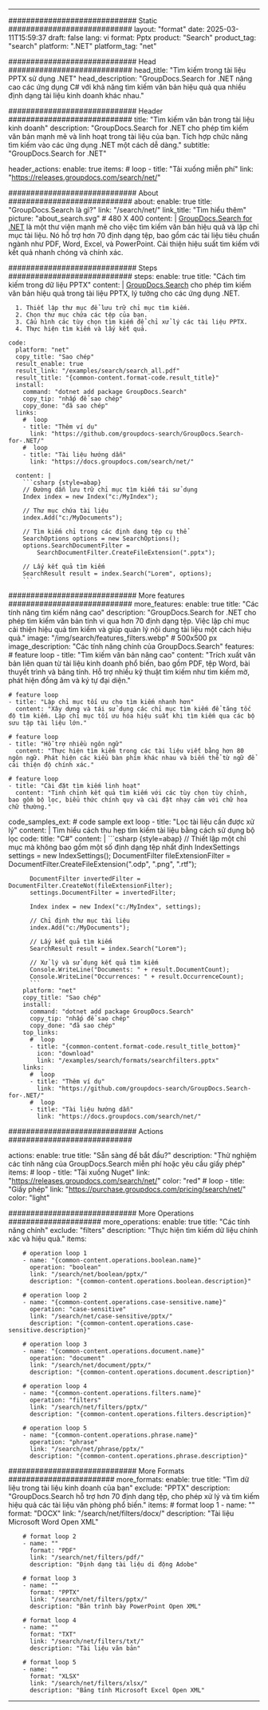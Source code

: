 
---
############################# Static ############################
layout: "format"
date:  2025-03-11T15:59:37
draft: false
lang: vi
format: Pptx
product: "Search"
product_tag: "search"
platform: ".NET"
platform_tag: "net"

############################# Head ############################
head_title: "Tìm kiếm trong tài liệu PPTX sử dụng .NET"
head_description: "GroupDocs.Search for .NET nâng cao các ứng dụng C# với khả năng tìm kiếm văn bản hiệu quả qua nhiều định dạng tài liệu kinh doanh khác nhau."

############################# Header ############################
title: "Tìm kiếm văn bản trong tài liệu kinh doanh" 
description: "GroupDocs.Search for .NET cho phép tìm kiếm văn bản mạnh mẽ và linh hoạt trong tài liệu của bạn. Tích hợp chức năng tìm kiếm vào các ứng dụng .NET một cách dễ dàng."
subtitle: "GroupDocs.Search for .NET" 

header_actions:
  enable: true
  items:
    #  loop
    - title: "Tải xuống miễn phí"
      link: "https://releases.groupdocs.com/search/net/"
      
############################# About ############################
about:
    enable: true
    title: "GroupDocs.Search là gì?"
    link: "/search/net/"
    link_title: "Tìm hiểu thêm"
    picture: "about_search.svg" # 480 X 400
    content: |
       [GroupDocs.Search for .NET](/search/net/) là một thư viện mạnh mẽ cho việc tìm kiếm văn bản hiệu quả và lập chỉ mục tài liệu. Nó hỗ trợ hơn 70 định dạng tệp, bao gồm các tài liệu tiêu chuẩn ngành như PDF, Word, Excel, và PowerPoint. Cải thiện hiệu suất tìm kiếm với kết quả nhanh chóng và chính xác.

############################# Steps ############################
steps:
    enable: true
    title: "Cách tìm kiếm trong dữ liệu PPTX"
    content: |
      [GroupDocs.Search](/search/net/) cho phép tìm kiếm văn bản hiệu quả trong tài liệu PPTX, lý tưởng cho các ứng dụng .NET.
      
      1. Thiết lập thư mục để lưu trữ chỉ mục tìm kiếm.
      2. Chọn thư mục chứa các tệp của bạn.
      3. Cấu hình các tùy chọn tìm kiếm để chỉ xử lý các tài liệu PPTX.
      4. Thực hiện tìm kiếm và lấy kết quả.
   
    code:
      platform: "net"
      copy_title: "Sao chép"
      result_enable: true
      result_link: "/examples/search/search_all.pdf"
      result_title: "{common-content.format-code.result_title}"
      install:
        command: "dotnet add package GroupDocs.Search"
        copy_tip: "nhấp để sao chép"
        copy_done: "đã sao chép"
      links:
        #  loop
        - title: "Thêm ví dụ"
          link: "https://github.com/groupdocs-search/GroupDocs.Search-for-.NET/"
        #  loop
        - title: "Tài liệu hướng dẫn"
          link: "https://docs.groupdocs.com/search/net/"
          
      content: |
        ```csharp {style=abap}
        // Đường dẫn lưu trữ chỉ mục tìm kiếm tái sử dụng
        Index index = new Index("c:/MyIndex");

        // Thư mục chứa tài liệu
        index.Add("c:/MyDocuments");

        // Tìm kiếm chỉ trong các định dạng tệp cụ thể
        SearchOptions options = new SearchOptions();
        options.SearchDocumentFilter = 
            SearchDocumentFilter.CreateFileExtension(".pptx");

        // Lấy kết quả tìm kiếm
        SearchResult result = index.Search("Lorem", options);
        ```            

############################# More features ############################
more_features:
  enable: true
  title: "Các tính năng tìm kiếm nâng cao"
  description: "GroupDocs.Search for .NET cho phép tìm kiếm văn bản tinh vi qua hơn 70 định dạng tệp. Việc lập chỉ mục cải thiện hiệu quả tìm kiếm và giúp quản lý nội dung tài liệu một cách hiệu quả."
  image: "/img/search/features_filters.webp" # 500x500 px
  image_description: "Các tính năng chính của GroupDocs.Search"
  features:
    # feature loop
    - title: "Tìm kiếm văn bản nâng cao"
      content: "Trích xuất văn bản liên quan từ tài liệu kinh doanh phổ biến, bao gồm PDF, tệp Word, bài thuyết trình và bảng tính. Hỗ trợ nhiều kỹ thuật tìm kiếm như tìm kiếm mờ, phát hiện đồng âm và ký tự đại diện."

    # feature loop
    - title: "Lập chỉ mục tối ưu cho tìm kiếm nhanh hơn"
      content: "Xây dựng và tái sử dụng các chỉ mục tìm kiếm để tăng tốc độ tìm kiếm. Lập chỉ mục tối ưu hóa hiệu suất khi tìm kiếm qua các bộ sưu tập tài liệu lớn."

    # feature loop
    - title: "Hỗ trợ nhiều ngôn ngữ"
      content: "Thực hiện tìm kiếm trong các tài liệu viết bằng hơn 80 ngôn ngữ. Phát hiện các kiểu bàn phím khác nhau và biến thể từ ngữ để cải thiện độ chính xác."

    # feature loop
    - title: "Cài đặt tìm kiếm linh hoạt"
      content: "Tinh chỉnh kết quả tìm kiếm với các tùy chọn tùy chỉnh, bao gồm bộ lọc, biểu thức chính quy và cài đặt nhạy cảm với chữ hoa chữ thường."
      
  code_samples_ext:
    # code sample ext loop
    - title: "Lọc tài liệu cần được xử lý"
      content: |
        Tìm hiểu cách thu hẹp tìm kiếm tài liệu bằng cách sử dụng bộ lọc
      code:
        title: "C#"
        content: |
          ```csharp {style=abap}
          // Thiết lập một chỉ mục mà không bao gồm một số định dạng tệp nhất định
          IndexSettings settings = new IndexSettings();
          DocumentFilter fileExtensionFilter = 
            DocumentFilter.CreateFileExtension(".odp", ".png", ".rtf");

          DocumentFilter invertedFilter = DocumentFilter.CreateNot(fileExtensionFilter);
          settings.DocumentFilter = invertedFilter;

          Index index = new Index("c:/MyIndex", settings);
              
          // Chỉ định thư mục tài liệu
          index.Add("c:/MyDocuments");

          // Lấy kết quả tìm kiếm
          SearchResult result = index.Search("Lorem");
          
          // Xử lý và sử dụng kết quả tìm kiếm
          Console.WriteLine("Documents: " + result.DocumentCount);
          Console.WriteLine("Occurrences: " + result.OccurrenceCount);
          ```
        platform: "net"
        copy_title: "Sao chép"
        install:
          command: "dotnet add package GroupDocs.Search"
          copy_tip: "nhấp để sao chép"
          copy_done: "đã sao chép"
        top_links:
          #  loop
          - title: "{common-content.format-code.result_title_bottom}"
            icon: "download"
            link: "/examples/search/formats/searchfilters.pptx"
        links:
          #  loop
          - title: "Thêm ví dụ"
            link: "https://github.com/groupdocs-search/GroupDocs.Search-for-.NET/"
          #  loop
          - title: "Tài liệu hướng dẫn"
            link: "https://docs.groupdocs.com/search/net/"
            

            


############################# Actions ############################

actions:
  enable: true
  title: "Sẵn sàng để bắt đầu?"
  description: "Thử nghiệm các tính năng của GroupDocs.Search miễn phí hoặc yêu cầu giấy phép"
  items:
    #  loop
    - title: "Tải xuống Nuget"
      link: "https://releases.groupdocs.com/search/net/"
      color: "red"
        #  loop
    - title: "Giấy phép"
      link: "https://purchase.groupdocs.com/pricing/search/net/"
      color: "light"


############################# More Operations #####################
more_operations:
    enable: true
    title: "Các tính năng chính"
    exclude: "filters"
    description: "Thực hiện tìm kiếm dữ liệu chính xác và hiệu quả."
    items: 
          
        # operation loop 1
        - name: "{common-content.operations.boolean.name}"
          operation: "boolean"
          link: "/search/net/boolean/pptx/"
          description: "{common-content.operations.boolean.description}"

        # operation loop 2
        - name: "{common-content.operations.case-sensitive.name}"
          operation: "case-sensitive"
          link: "/search/net/case-sensitive/pptx/"
          description: "{common-content.operations.case-sensitive.description}"

        # operation loop 3
        - name: "{common-content.operations.document.name}"
          operation: "document"
          link: "/search/net/document/pptx/"
          description: "{common-content.operations.document.description}"

        # operation loop 4
        - name: "{common-content.operations.filters.name}"
          operation: "filters"
          link: "/search/net/filters/pptx/"
          description: "{common-content.operations.filters.description}"

        # operation loop 5
        - name: "{common-content.operations.phrase.name}"
          operation: "phrase"
          link: "/search/net/phrase/pptx/"
          description: "{common-content.operations.phrase.description}"
          
        
          
############################# More Formats ########################
more_formats:
    enable: true
    title: "Tìm dữ liệu trong tài liệu kinh doanh của bạn"
    exclude: "PPTX"
    description: "GroupDocs.Search hỗ trợ hơn 70 định dạng tệp, cho phép xử lý và tìm kiếm hiệu quả các tài liệu văn phòng phổ biến."
    items: 
        # format loop 1
        - name: ""
          format: "DOCX"
          link: "/search/net/filters/docx/"
          description: "Tài liệu Microsoft Word Open XML"
          
        # format loop 2
        - name: ""
          format: "PDF"
          link: "/search/net/filters/pdf/"
          description: "Định dạng tài liệu di động Adobe"
          
        # format loop 3
        - name: ""
          format: "PPTX"
          link: "/search/net/filters/pptx/"
          description: "Bản trình bày PowerPoint Open XML"

        # format loop 4
        - name: ""
          format: "TXT"
          link: "/search/net/filters/txt/"
          description: "Tài liệu văn bản"
          
        # format loop 5
        - name: ""
          format: "XLSX"
          link: "/search/net/filters/xlsx/"
          description: "Bảng tính Microsoft Excel Open XML"
  

---